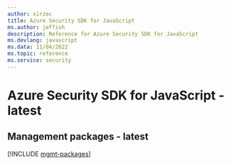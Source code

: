 ```yaml
---
author: xirzec
title: Azure Security SDK for JavaScript
ms.author: jeffish
description: Reference for Azure Security SDK for JavaScript
ms.devlang: javascript
ms.data: 11/04/2022
ms.topic: reference
ms.service: security
---
```

# Azure Security SDK for JavaScript - latest

## Management packages - latest
[!INCLUDE [mgmt-packages](security-mgmt-index.md)]
